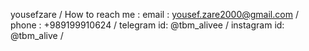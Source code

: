 yousefzare /
How to reach me :
email : yousef.zare2000@gmail.com /
phone : +989199910624 /
telegram id: @tbm_alivee /
instagram id: @tbm_alive /
